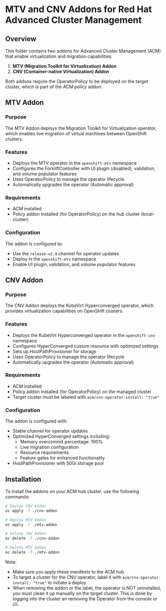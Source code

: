 # MTV and CNV Addons for Red Hat Advanced Cluster Management

## Overview

This folder contains two addons for Advanced Cluster Management (ACM) that enable virtualization and migration capabilities:

1. **MTV (Migration Toolkit for Virtualization) Addon**
2. **CNV (Container-native Virtualization) Addon**

Both addons require the OperatorPolicy to be deployed on the target cluster, which is part of the ACM policy addon.

## MTV Addon

### Purpose
The MTV Addon deploys the Migration Toolkit for Virtualization operator, which enables live migration of virtual machines between OpenShift clusters.

### Features
- Deploys the MTV operator in the `openshift-mtv` namespace
- Configures the ForkliftController with UI plugin (disabled), validation, and volume populator features
- Uses OperatorPolicy to manage the operator lifecycle
- Automatically upgrades the operator (Automatic approval)

### Requirements
- ACM installed
- Policy addon installed (for OperatorPolicy) on the hub cluster (local-cluster)

### Configuration
The addon is configured to:
- Use the `release-v2.8` channel for operator updates
- Deploy in the `openshift-mtv` namespace
- Enable UI plugin, validation, and volume populator features

## CNV Addon

### Purpose
The CNV Addon deploys the KubeVirt Hyperconverged operator, which provides virtualization capabilities on OpenShift clusters.

### Features
- Deploys the KubeVirt Hyperconverged operator in the `openshift-cnv` namespace
- Configures HyperConverged custom resource with optimized settings
- Sets up HostPathProvisioner for storage
- Uses OperatorPolicy to manage the operator lifecycle
- Automatically upgrades the operator (Automatic approval)

### Requirements
- ACM installed
- Policy addon installed (for OperatorPolicy) on the managed cluster
- Target cluster must be labeled with `acm/cnv-operator-install: "true"`

### Configuration
The addon is configured with:
- Stable channel for operator updates
- Optimized HyperConverged settings including:
  - Memory overcommit percentage: 100%
  - Live migration configuration
  - Resource requirements
  - Feature gates for enhanced functionality
- HostPathProvisioner with 50Gi storage pool

## Installation

To install the addons on your ACM hub cluster, use the following commands:

```bash
# Deploy CNV Addon
oc apply -f ./cnv-addon

# Deploy MTV Addon
oc apply -f ./mtv-addon

# Delete CNV Addon
oc delete -f ./cnv-addon

# Delete MTV Addon
oc delete -f ./mtv-addon
```

Note: 
  * Make sure you apply these manifests to the ACM hub
  * To target a cluster for the CNV operator,  label it with `acm/cnv-operator-install: "true"` to initiate a deploy
  * When removing the addon or the label, the operator is NOT uninstalled, you must clean it up manually on the target 
  cluster. This is done by logging into the cluster an removing the Operator from the console or cli.





